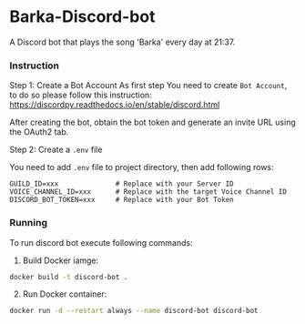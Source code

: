 # Barka-Discord-bot
A Discord bot that plays the song 'Barka' every day at 21:37.


### Instruction

Step 1: Create a Bot Account 
As first step You need to create `Bot Account`, to do so please follow this instruction:
 https://discordpy.readthedocs.io/en/stable/discord.html

 After creating the bot, obtain the bot token and generate an invite URL using the OAuth2 tab.


Step 2: Create a `.env` file

You need to add `.env` file to project directory, then add following rows:

```
GUILD_ID=xxx              # Replace with your Server ID
VOICE_CHANNEL_ID=xxx      # Replace with the target Voice Channel ID
DISCORD_BOT_TOKEN=xxx     # Replace with your Bot Token
```


### Running

To run discord bot execute following commands:

1. Build Docker iamge:
```bash
docker build -t discord-bot .
```

2. Run Docker container:
```bash
docker run -d --restart always --name discord-bot discord-bot
```